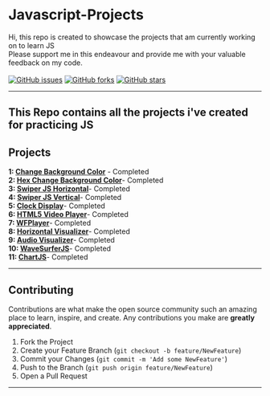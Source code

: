 # Javascript-Projects
  Hi, this repo is created to showcase the projects that  am currently working on to learn JS
<br>
Please support me in this endeavour and provide me with your valuable feedback on my code.
  <br>
&nbsp;&nbsp;&nbsp;&nbsp;&nbsp;&nbsp;&nbsp;&nbsp;&nbsp;&nbsp;&nbsp;&nbsp;&nbsp;&nbsp;&nbsp;&nbsp;&nbsp;&nbsp;&nbsp;&nbsp;
<br>
[![GitHub issues](https://img.shields.io/github/issues/Lovish-Chhabra/Javascript-Projects)](https://github.com/Lovish-Chhabra/Javascript-Projects/issues)
[![GitHub forks](https://img.shields.io/github/forks/Lovish-Chhabra/Javascript-Projects)](https://github.com/Lovish-Chhabra/Javascript-Projects/network)
[![GitHub stars](https://img.shields.io/github/stars/Lovish-Chhabra/Javascript-Projects)](https://github.com/Lovish-Chhabra/Javascript-Projects/stargazers)
<!-- [![Generic badge](https://img.shields.io/badge/language-c%2B%2B-yellowgreen?style=for-the-badge&logo=c%2B%2B)](GithubBadgeShields) -->

---

This Repo contains all the projects i've created for practicing JS
---

## Projects

**1: [Change Background Color](./change%20background%20color)** - Completed <br>
**2: [Hex Change Background Color](./change%20background%20color%20using%20hex)**- Completed<br>
**3: [Swiper JS Horizontal](./Swiper%20JS%20Horizontal)**- Completed<br>
**4: [Swiper JS Vertical](./Swiper%20JS%20Vertical)**- Completed<br>
**5: [Clock Display](./JS%20Clock)**- Completed<br>
**6: [HTML5 Video Player](./HTML5%20VIDEO%20PLAYER)**- Completed<br>
**7: [WFPlayer](./WF%20Player)**- Completed<br>
**8: [Horizontal Visualizer](./Horizontal_visualizer)**- Completed<br>
**9: [Audio Visualizer](./audio_visualizer)**- Completed<br>
**10: [WaveSurferJS](./WavesurferJS)**- Completed<br>
**11: [ChartJS](./chartjs)**- Completed<br>


---

## Contributing

Contributions are what make the open source community such an amazing place to learn, inspire, and create. Any contributions you make are **greatly appreciated**.

1. Fork the Project
2. Create your Feature Branch (`git checkout -b feature/NewFeature`)
3. Commit your Changes (`git commit -m 'Add some NewFeature'`)
4. Push to the Branch (`git push origin feature/NewFeature`)
5. Open a Pull Request

---


